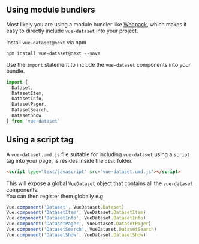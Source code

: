 ## Using module bundlers

Most likely you are using a module bundler like [Webpack](https://webpack.js.org/), which makes it easy to directly include `vue-dataset` into your project.  

Install `vue-dataset@next` via npm
```
npm install vue-dataset@next --save
```

Use the ```import``` statement to include the `vue-dataset` components into your bundle.  

```js
import { 
  Dataset,
  DatasetItem,
  DatasetInfo,
  DatasetPager,
  DatasetSearch,
  DatasetShow
} from 'vue-dataset'
```

## Using a script tag

A `vue-dataset.umd.js` file suitable for including `vue-dataset` using a `script` tag into your page, is resides inside the `dist` folder.

``` html
<script type="text/javascript" src="vue-dataset.umd.js"></script>
```

This will expose a global `VueDataset` object that contains all the `vue-dataset` components.  
You can then register them globally e.g.

```js
Vue.component('Dataset', VueDataset.Dataset)
Vue.component('DatasetItem', VueDataset.DatasetItem)
Vue.component('DatasetInfo', VueDataset.DatasetInfo)
Vue.component('DatasetPager', VueDataset.DatasetPager)
Vue.component('DatasetSearch', VueDataset.DatasetSearch)
Vue.component('DatasetShow', VueDataset.DatasetShow)`
```
